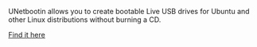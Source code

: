 UNetbootin allows you to create bootable Live USB drives for Ubuntu and other Linux distributions without burning a CD.

[Find it here](https://unetbootin.github.io])